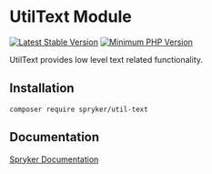 # UtilText Module
[![Latest Stable Version](https://poser.pugx.org/spryker/util-text/v/stable.svg)](https://packagist.org/packages/spryker/util-text)
[![Minimum PHP Version](https://img.shields.io/badge/php-%3E%3D%208.0-8892BF.svg)](https://php.net/)

UtilText provides low level text related functionality.

## Installation

```
composer require spryker/util-text
```

## Documentation

[Spryker Documentation](https://docs.spryker.com)
